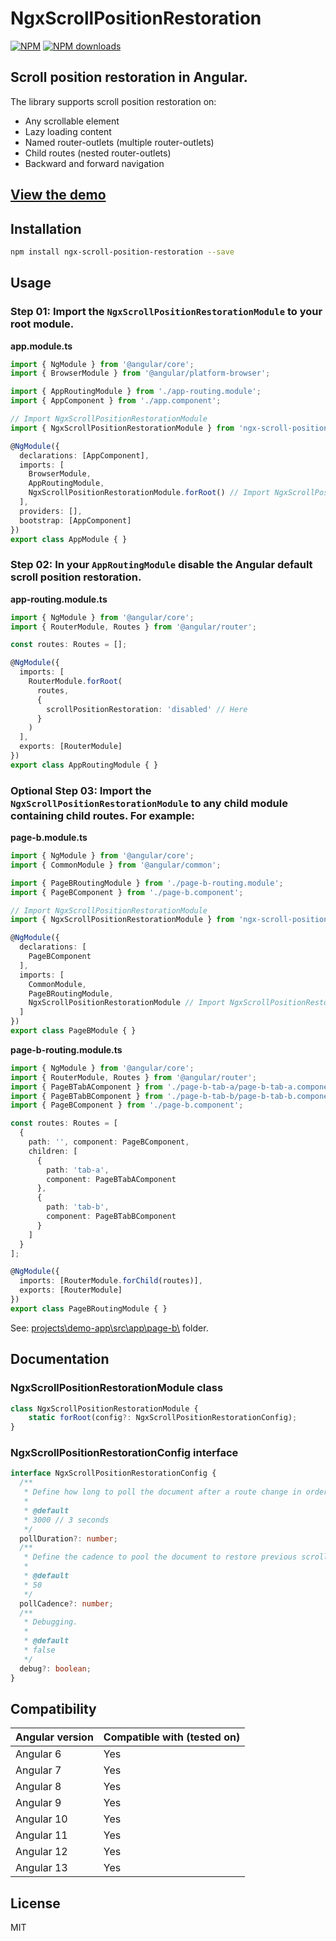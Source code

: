 # NgxScrollPositionRestoration

[![NPM](https://img.shields.io/npm/v/ngx-scroll-position-restoration?label=NPM&color=blue)](https://www.npmjs.com/package/ngx-scroll-position-restoration "View this project on NPM.") [![NPM downloads](https://img.shields.io/npm/dt/ngx-scroll-position-restoration?label=NPM%20downloads)](https://www.npmjs.com/package/ngx-scroll-position-restoration "View this project on NPM.")

## Scroll position restoration in Angular.

The library supports scroll position restoration on:
- Any scrollable element
- Lazy loading content
- Named router-outlets (multiple router-outlets)
- Child routes (nested router-outlets)
- Backward and forward navigation

## [View the demo](https://thejlifex.github.io/ngx-scroll-position-restoration/)

## Installation
```sh
npm install ngx-scroll-position-restoration --save
```

## Usage
### Step 01: Import the `NgxScrollPositionRestorationModule` to your root module.
**app.module.ts**
```ts
import { NgModule } from '@angular/core';
import { BrowserModule } from '@angular/platform-browser';

import { AppRoutingModule } from './app-routing.module';
import { AppComponent } from './app.component';

// Import NgxScrollPositionRestorationModule
import { NgxScrollPositionRestorationModule } from 'ngx-scroll-position-restoration';

@NgModule({
  declarations: [AppComponent],
  imports: [
    BrowserModule,
    AppRoutingModule,
    NgxScrollPositionRestorationModule.forRoot() // Import NgxScrollPositionRestorationModule
  ],
  providers: [],
  bootstrap: [AppComponent]
})
export class AppModule { }
```
### Step 02: In your `AppRoutingModule` disable the Angular default scroll position restoration.
**app-routing.module.ts**
```ts
import { NgModule } from '@angular/core';
import { RouterModule, Routes } from '@angular/router';

const routes: Routes = [];

@NgModule({
  imports: [
    RouterModule.forRoot(
      routes,
      {
        scrollPositionRestoration: 'disabled' // Here
      }
    )
  ],
  exports: [RouterModule]
})
export class AppRoutingModule { }
```
### Optional Step 03: Import the `NgxScrollPositionRestorationModule` to any child module containing child routes. For example:
**page-b.module.ts**
```ts
import { NgModule } from '@angular/core';
import { CommonModule } from '@angular/common';

import { PageBRoutingModule } from './page-b-routing.module';
import { PageBComponent } from './page-b.component';

// Import NgxScrollPositionRestorationModule
import { NgxScrollPositionRestorationModule } from 'ngx-scroll-position-restoration';

@NgModule({
  declarations: [
    PageBComponent
  ],
  imports: [
    CommonModule,
    PageBRoutingModule,
    NgxScrollPositionRestorationModule // Import NgxScrollPositionRestorationModule
  ]
})
export class PageBModule { }
```
**page-b-routing.module.ts**
```ts
import { NgModule } from '@angular/core';
import { RouterModule, Routes } from '@angular/router';
import { PageBTabAComponent } from './page-b-tab-a/page-b-tab-a.component';
import { PageBTabBComponent } from './page-b-tab-b/page-b-tab-b.component';
import { PageBComponent } from './page-b.component';

const routes: Routes = [
  {
    path: '', component: PageBComponent,
    children: [
      {
        path: 'tab-a',
        component: PageBTabAComponent
      },
      {
        path: 'tab-b',
        component: PageBTabBComponent
      }
    ]
  }
];

@NgModule({
  imports: [RouterModule.forChild(routes)],
  exports: [RouterModule]
})
export class PageBRoutingModule { }
```
See: [projects\demo-app\src\app\page-b\\](https://github.com/TheJLifeX/ngx-scroll-position-restoration/tree/17fcc4aeb2c7ca0220467e00632628a86311b79b/projects/demo-app/src/app/page-b) folder.

## Documentation
### NgxScrollPositionRestorationModule class
```ts
class NgxScrollPositionRestorationModule {
    static forRoot(config?: NgxScrollPositionRestorationConfig);
}
```

### NgxScrollPositionRestorationConfig interface
```ts
interface NgxScrollPositionRestorationConfig {
  /**
   * Define how long to poll the document after a route change in order to look for elements that need to be restored to a previous scroll position. Value in milliseconds.
   * 
   * @default
   * 3000 // 3 seconds
   */
  pollDuration?: number;
  /**
   * Define the cadence to pool the document to restore previous scroll positions (maximum until the `pollDuration`). Value in milliseconds.
   * 
   * @default
   * 50
   */
  pollCadence?: number;
  /**
   * Debugging.
   * 
   * @default
   * false
   */
  debug?: boolean;
}
```

## Compatibility
| Angular version | Compatible with (tested on) |
|-----------------|-----------------------------|
| Angular 6       | Yes                         |
| Angular 7       | Yes                         |
| Angular 8       | Yes                         |
| Angular 9       | Yes                         |
| Angular 10      | Yes                         |
| Angular 11      | Yes                         |
| Angular 12      | Yes                         |
| Angular 13      | Yes                         |

## License
MIT